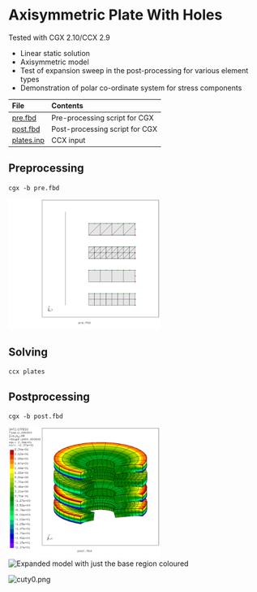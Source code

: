 # Axisymmetric Plate With Holes
Tested with CGX 2.10/CCX 2.9

+ Linear static solution
+ Axisymmetric model
+ Test of expansion sweep in the post-processing for various element types
+ Demonstration of polar co-ordinate system for stress components

File                    | Contents    
 :-------------         | :-------------
 [pre.fbd](pre.fbd)     | Pre-processing script for CGX     
 [post.fbd](post.fbd)   | Post-processing script for CGX
 [plates.inp](plates.inp) | CCX input

## Preprocessing
```
cgx -b pre.fbd
```
<img src="mesh.png" width="300" title="Disks with different element types. Centerline added just for clarity">

## Solving
```
ccx plates
```

## Postprocessing
```
cgx -b post.fbd
```

<img src="polar.png" width="300" title="Expanded model, radial normal stress SRR"> <img src="2D3Dpng" width="300" title="Expanded model with just the base region coloured">

![cuty0.png](cuty0.png)
